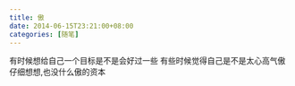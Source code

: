 ```yaml
---
title: 傲
date: 2014-06-15T23:21:00+08:00
categories: [随笔]
---
```


有时候想给自己一个目标是不是会好过一些
有些时候觉得自己是不是太心高气傲
仔细想想,也没什么傲的资本
